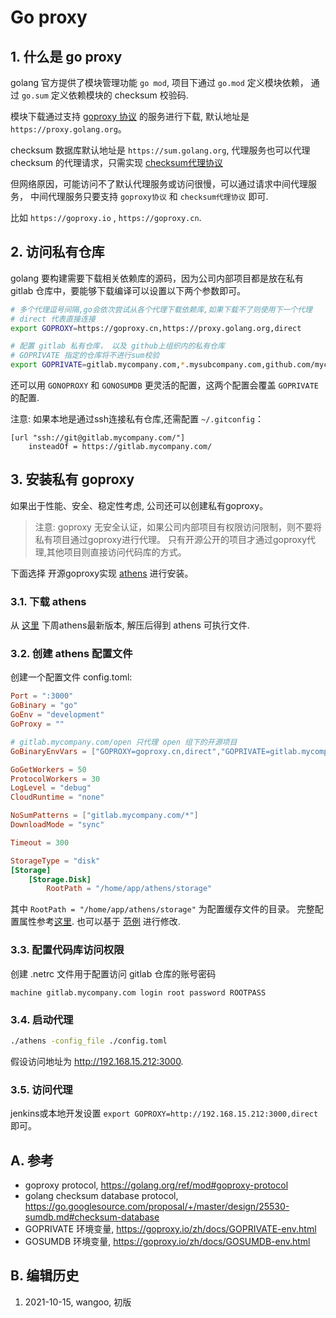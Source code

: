 <!---
markmeta_author: wongoo
markmeta_date: 2021-10-15
markmeta_title: go proxy
markmeta_categories: go
markmeta_tags: golang,proxy
-->

# Go proxy

## 1. 什么是 go proxy

golang 官方提供了模块管理功能 `go mod`, 
项目下通过 `go.mod` 定义模块依赖， 
通过 `go.sum` 定义依赖模块的 checksum 校验码.

模块下载通过支持 [goproxy 协议](https://golang.org/ref/mod#goproxy-protocol) 的服务进行下载, 
默认地址是 `https://proxy.golang.org`。

checksum 数据库默认地址是 `https://sum.golang.org`, 
代理服务也可以代理 checksum 的代理请求，只需实现 [checksum代理协议](https://go.googlesource.com/proposal/+/master/design/25530-sumdb.md#checksum-database)

但网络原因，可能访问不了默认代理服务或访问很慢，可以通过请求中间代理服务，
中间代理服务只要支持 `goproxy协议` 和 `checksum代理协议` 即可.

比如 `https://goproxy.io` , `https://goproxy.cn`.


## 2. 访问私有仓库

golang 要构建需要下载相关依赖库的源码，因为公司内部项目都是放在私有 gitlab 仓库中，要能够下载编译可以设置以下两个参数即可。

```bash
# 多个代理逗号间隔,go会依次尝试从各个代理下载依赖库,如果下载不了则使用下一个代理
# direct 代表直接连接
export GOPROXY=https://goproxy.cn,https://proxy.golang.org,direct

# 配置 gitlab 私有仓库， 以及 github上组织内的私有仓库
# GOPRIVATE 指定的仓库将不进行sum校验
export GOPRIVATE=gitlab.mycompany.com,*.mysubcompany.com,github.com/mycompany
```

还可以用 `GONOPROXY` 和 `GONOSUMDB` 更灵活的配置，这两个配置会覆盖 `GOPRIVATE` 的配置.

注意: 如果本地是通过ssh连接私有仓库,还需配置 `~/.gitconfig`：
```
[url "ssh://git@gitlab.mycompany.com/"]
    insteadOf = https://gitlab.mycompany.com/
```


## 3. 安装私有 goproxy

如果出于性能、安全、稳定性考虑, 公司还可以创建私有goproxy。

> 注意: goproxy 无安全认证，如果公司内部项目有权限访问限制，则不要将私有项目通过goproxy进行代理。
> 只有开源公开的项目才通过goproxy代理,其他项目则直接访问代码库的方式。

下面选择 开源goproxy实现 [athens](https://github.com/gomods/athens) 进行安装。


### 3.1. 下载 athens

从 [这里](https://github.com/gomods/athens/releases) 下周athens最新版本, 解压后得到 athens 可执行文件.

### 3.2. 创建 athens 配置文件

创建一个配置文件  config.toml: 
```conf
Port = ":3000"
GoBinary = "go"
GoEnv = "development"
GoProxy = ""

# gitlab.mycompany.com/open 只代理 open 组下的开源项目
GoBinaryEnvVars = ["GOPROXY=goproxy.cn,direct","GOPRIVATE=gitlab.mycompany.com/open"]

GoGetWorkers = 50
ProtocolWorkers = 30
LogLevel = "debug"
CloudRuntime = "none"

NoSumPatterns = ["gitlab.mycompany.com/*"]
DownloadMode = "sync"

Timeout = 300

StorageType = "disk"
[Storage]
    [Storage.Disk]
        RootPath = "/home/app/athens/storage"
```

其中 `RootPath = "/home/app/athens/storage"` 为配置缓存文件的目录。
完整配置属性参考[这里](https://docs.gomods.io/configuration/).
也可以基于 [范例](https://github.com/gomods/athens/blob/main/config.dev.toml) 进行修改.

### 3.3. 配置代码库访问权限

创建 .netrc 文件用于配置访问 gitlab 仓库的账号密码

```
machine gitlab.mycompany.com login root password ROOTPASS
```

### 3.4. 启动代理

```bash
./athens -config_file ./config.toml
```

假设访问地址为 http://192.168.15.212:3000.


### 3.5. 访问代理

jenkins或本地开发设置 `export GOPROXY=http://192.168.15.212:3000,direct` 即可。


## A. 参考
- goproxy protocol, https://golang.org/ref/mod#goproxy-protocol
- golang checksum database protocol, https://go.googlesource.com/proposal/+/master/design/25530-sumdb.md#checksum-database
- GOPRIVATE 环境变量, https://goproxy.io/zh/docs/GOPRIVATE-env.html
- GOSUMDB 环境变量, https://goproxy.io/zh/docs/GOSUMDB-env.html


## B. 编辑历史
1. 2021-10-15, wangoo, 初版
